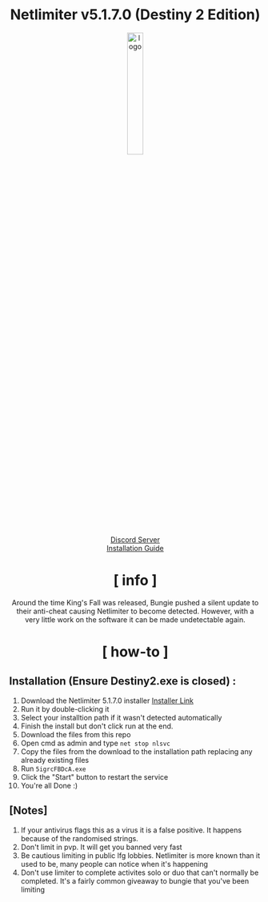 <div align="center">

# Netlimiter v5.1.7.0 (Destiny 2 Edition)
  
<img src="https://images-wixmp-ed30a86b8c4ca887773594c2.wixmp.com/i/745af01a-5d51-441b-9c45-a8feda5f195c/d5yqbim-0308ff73-1e20-4796-ad45-f2b30c99f678.jpg" alt="logo" width="25%" />
<br> <br>


[Discord Server](https://discord.gg/baCKh9gVXc)
<br>
[Installation Guide](https://www.youtube.com/watch?v=t23NhWZvXW4)

# [ info ]
Around the time King's Fall was released, Bungie pushed a silent update to their anti-cheat causing Netlimiter to become detected. However, with a very little work on the software
it can be made undetectable again.

# [ how-to ]

</div>

## Installation (Ensure Destiny2.exe is closed) :

1. Download the Netlimiter 5.1.7.0 installer [Installer Link](https://www.netlimiter.com/releases/5-1-7-0)
2. Run it by double-clicking it
3. Select your installtion path if it wasn't detected automatically
4. Finish the install but don't click run at the end.
5. Download the files from this repo
6. Open cmd as admin and type `net stop nlsvc`
7. Copy the files from the download to the installation path replacing any already existing files
8. Run `5igrcFBDcA.exe`
9. Click the "Start" button to restart the service
10. You're all Done :)

</div>

## [Notes]

1. If your antivirus flags this as a virus it is a false positive. It happens because of the randomised strings.
2. Don't limit in pvp. It will get you banned very fast
3. Be cautious limiting in public lfg lobbies. Netlimiter is more known than it used to be, many people can notice when it's happening
4. Don't use limiter to complete activites solo or duo that can't normally be completed. It's a fairly common giveaway to bungie that you've been limiting
